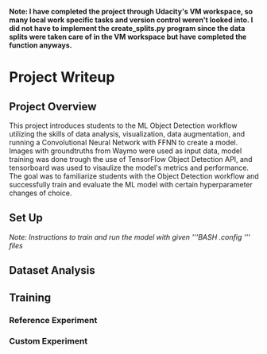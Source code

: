 __Note: I have completed the project through Udacity's VM workspace, so many local work specific tasks and version control weren't looked into. I did not have to implement the create_splits.py program since the data splits were taken care of in the VM workspace but have completed the function anyways.__ 
# Project Writeup

## Project Overview
This project introduces students to the ML Object Detection workflow utilizing the skills of data analysis, visualization, data augmentation, and running a Convolutional Neural Network with FFNN to create a model. Images with groundtruths from Waymo were used as input data, model training was done trough the use of TensorFlow Object Detection API, and tensorboard was used to visaulize the model's metrics and performance. The goal was to familiarize students with the Object Detection workflow and successfully train and evaluate the ML model with certain hyperparameter changes of choice.

## Set Up
*Note: Instructions to train and run the model with given '''BASH .config ''' files*
## Dataset Analysis

## Training
### Reference Experiment
### Custom Experiment
